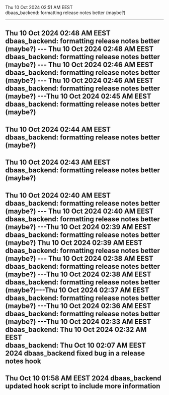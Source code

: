 
Thu 10 Oct 2024 02:51 AM EEST  
dbaas_backend:
formatting release notes better (maybe?)  

---  

Thu 10 Oct 2024 02:48 AM EEST  
dbaas_backend:
formatting release notes better (maybe?)  ---  Thu 10 Oct 2024 02:48 AM EEST  
dbaas_backend:
formatting release notes better (maybe?)  ---  Thu 10 Oct 2024 02:46 AM EEST  
dbaas_backend:
formatting release notes better (maybe?)  ---  Thu 10 Oct 2024 02:46 AM EEST  
dbaas_backend:
formatting release notes better (maybe?)  ---Thu 10 Oct 2024 02:45 AM EEST  
dbaas_backend:
formatting release notes better (maybe?)
---
Thu 10 Oct 2024 02:44 AM EEST  
dbaas_backend:
formatting release notes better (maybe?)
---
Thu 10 Oct 2024 02:43 AM EEST  
dbaas_backend:
formatting release notes better (maybe?)
------------------
Thu 10 Oct 2024 02:40 AM EEST  
dbaas_backend:
formatting release notes better (maybe?)   ---  Thu 10 Oct 2024 02:40 AM EEST  
dbaas_backend:
formatting release notes better (maybe?)   ---Thu 10 Oct 2024 02:39 AM EEST  
dbaas_backend:
formatting release notes better (maybe?)
Thu 10 Oct 2024 02:39 AM EEST  
dbaas_backend:
formatting release notes better (maybe?)  ---  Thu 10 Oct 2024 02:38 AM EEST  
dbaas_backend:
formatting release notes better (maybe?)  ---Thu 10 Oct 2024 02:38 AM EEST  
dbaas_backend:
formatting release notes better (maybe?)---Thu 10 Oct 2024 02:37 AM EEST  
dbaas_backend:
formatting release notes better (maybe?)  ---Thu 10 Oct 2024 02:36 AM EEST  
dbaas_backend:
formatting release notes better (maybe?)  ---Thu 10 Oct 2024 02:33 AM EEST  
dbaas_backend:
Thu 10 Oct 2024 02:32 AM EEST  
dbaas_backend:
Thu Oct 10 02:07 AM EEST 2024
dbaas_backend
fixed bug in a release notes hook
------------------
Thu Oct 10 01:58 AM EEST 2024
dbaas_backend
updated hook script to include more information
------------------
